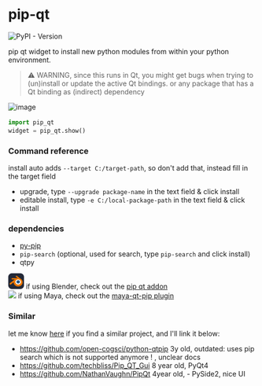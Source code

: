 # pip-qt
![PyPI - Version](https://img.shields.io/pypi/v/pip-qt)

pip qt widget to install new python modules from within your python environment.  

> ⚠️ WARNING, since this runs in Qt, you might get bugs when trying to (un)install or update the active Qt bindings.
> or any package that has a Qt binding as (indirect) dependency

![image](https://github.com/hannesdelbeke/pip-qt/assets/3758308/272b56de-ada0-45f3-a813-75db8a749688)

```python
import pip_qt
widget = pip_qt.show()
```

### Command reference
install auto adds `--target C:/target-path`, so don't add that, instead fill in the target field
- upgrade, type `--upgrade package-name` in the text field & click install
- editable install, type `-e C:/local-package-path` in the text field & click install

### dependencies
- [py-pip](https://github.com/hannesdelbeke/py-pip)
- `pip-search` (optional, used for search, type `pip-search` and click install)
- qtpy

<img src="https://raw.githubusercontent.com/tandpfun/skill-icons/59059d9d1a2c092696dc66e00931cc1181a4ce1f/icons/Blender-Dark.svg" width="32" style="max-width: 100%;"> if using Blender, check out the [pip qt addon](https://github.com/hannesdelbeke/pip-qt-addon)  
<img src="https://raw.githubusercontent.com/hannesdelbeke/gamedev-emojis/main/tools/emoji-maya.png" width="32" style="max-width: 100%;"> if using Maya, check out the [maya-qt-pip plugin](https://github.com/hannesdelbeke/maya-qt-pip)  


### Similar
let me know [here](https://github.com/hannesdelbeke/pip-qt/issues/new) if you find a similar project, and I'll link it below:
- https://github.com/open-cogsci/python-qtpip 3y old, outdated: uses pip search which is not supported anymore ! , unclear docs
- https://github.com/techbliss/Pip_QT_Gui 8 year old, PyQt4
- https://github.com/NathanVaughn/PipQt 4year old, - PySide2, nice UI
